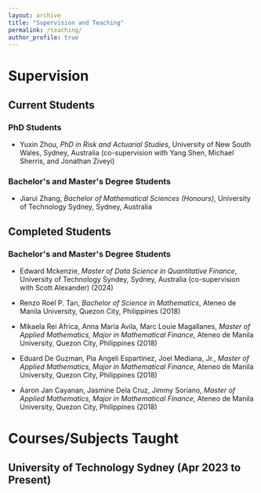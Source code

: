 ```yaml
---
layout: archive
title: "Supervision and Teaching"
permalink: /teaching/
author_profile: true
---
```


# Supervision

## Current Students

### PhD Students

- Yuxin Zhou, *PhD in Risk and Actuarial Studies*, University of New South Wales, Sydney, Australia (co-supervision with Yang Shen, Michael Sherris, and Jonathan Ziveyi)

### Bachelor's and Master's Degree Students

- Jiarui Zhang, *Bachelor of Mathematical Sciences (Honours)*, University of Technology Sydney, Sydney, Australia

## Completed Students

### Bachelor's and Master's Degree Students

- Edward Mckenzie, *Master of Data Science in Quantitative Finance*, University of Technology Syndey, Sydney, Australia (co-supervision with Scott Alexander) (2024)

- Renzo Roel P. Tan, *Bachelor of Science in Mathematics*, Ateneo de Manila University, Quezon City, Philippines (2018)

- Mikaela Rei Africa, Anna Maria Avila, Marc Louie Magallanes, *Master of Applied Mathematics, Major in Mathematical Finance*, Ateneo de Manila University, Quezon City, Philippines (2018)

- Eduard De Guzman, Pia Angeli Espartinez, Joel Mediana, Jr., *Master of Applied Mathematics, Major in Mathematical Finance*, Ateneo de Manila University, Quezon City, Philippines (2018)

- Aaron Jan Cayanan, Jasmine Dela Cruz, Jimmy Soriano, *Master of Applied Mathematics, Major in Mathematical Finance*, Ateneo de Manila University, Quezon City, Philippines (2018)

# Courses/Subjects Taught

## University of Technology Sydney (Apr 2023 to Present)



<!--
{% include base_path %}

{% for post in site.teaching reversed %}
  {% include archive-single.html %}
{% endfor %}
-->

